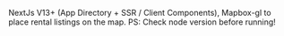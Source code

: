  NextJs V13+ (App Directory + SSR / Client Components),  Mapbox-gl to place rental listings on the map. 
PS: Check node version before running!    
